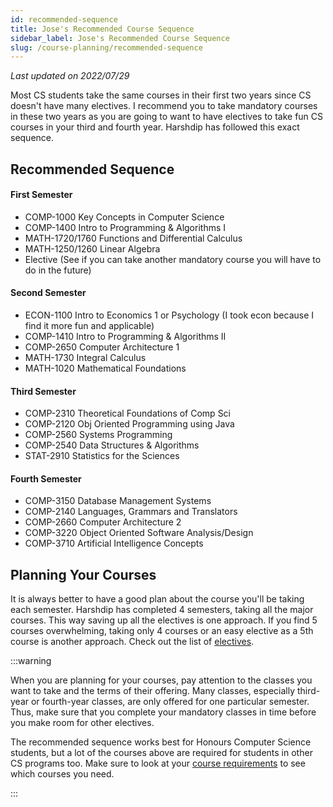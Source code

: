 ```yaml
---
id: recommended-sequence
title: Jose's Recommended Course Sequence
sidebar_label: Jose's Recommended Course Sequence
slug: /course-planning/recommended-sequence
---
```


_Last updated on 2022/07/29_

Most CS students take the same courses in their first two years since CS doesn't have many electives. I recommend you to take mandatory courses in these two years as you are going to want to have electives to take fun CS courses in your third and fourth year.
Harshdip has followed this exact sequence.

## Recommended Sequence

#### First Semester

- COMP-1000 Key Concepts in Computer Science
- COMP-1400 Intro to Programming & Algorithms I
- MATH-1720/1760 Functions and Differential Calculus
- MATH-1250/1260 Linear Algebra
- Elective (See if you can take another mandatory course you will have to do in the future)

#### Second Semester

- ECON-1100 Intro to Economics 1 or Psychology (I took econ because I find it more fun and applicable)
- COMP-1410 Intro to Programming & Algorithms II
- COMP-2650 Computer Architecture 1
- MATH-1730 Integral Calculus
- MATH-1020 Mathematical Foundations

#### Third Semester

- COMP-2310 Theoretical Foundations of Comp Sci
- COMP-2120 Obj Oriented Programming using Java
- COMP-2560 Systems Programming
- COMP-2540 Data Structures & Algorithms
- STAT-2910 Statistics for the Sciences

#### Fourth Semester

- COMP-3150 Database Management Systems
- COMP-2140 Languages, Grammars and Translators
- COMP-2660 Computer Architecture 2
- COMP-3220 Object Oriented Software Analysis/Design
- COMP-3710 Artificial Intelligence Concepts

## Planning Your Courses

It is always better to have a good plan about the course you'll be taking each semester. Harshdip has completed 4 semesters, taking all the major courses. This way saving up all the electives is one approach. If you find 5 courses overwhelming, taking only 4 courses or an easy elective as a 5th course is another approach. Check out the list of [electives](/wiki/courses/course-planning/electives).

:::warning

When you are planning for your courses, pay attention to the classes you want to take and the terms of their offering. Many classes, especially third-year or fourth-year classes, are only offered for one particular semester. Thus, make sure that you complete your mandatory classes in time before you make room for other electives.

The recommended sequence works best for Honours Computer Science students, but a lot of the courses above are required for students in other CS programs too. Make sure to look at your [course requirements](https://www.uwindsor.ca/secretariat/282/undergraduate-and-graduate-calendars) to see which courses you need.

:::
